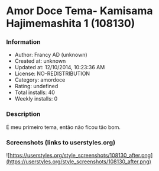 # Amor Doce Tema- Kamisama Hajimemashita 1 (108130)

### Information
- Author: Francy AD (unknown)
- Created at: unknown
- Updated at: 12/10/2014, 10:23:36 AM
- License: NO-REDISTRIBUTION
- Category: amordoce
- Rating: undefined
- Total installs: 40
- Weekly installs: 0


### Description
É meu primeiro tema, então não ficou tão bom.


### Screenshots (links to userstyles.org)
![https://userstyles.org/style_screenshots/108130_after.png](https://userstyles.org/style_screenshots/108130_after.png)


